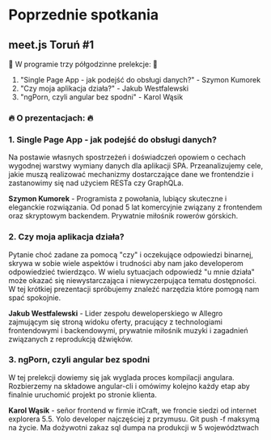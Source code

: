 # Poprzednie spotkania

## meet.js Toruń #1

🎤 W programie trzy półgodzinne prelekcje: 🎤
1. "Single Page App - jak podejść do obsługi danych?" - Szymon Kumorek
2. "Czy moja aplikacja działa?" - Jakub Westfalewski
3. "ngPorn, czyli angular bez spodni" - Karol Wąsik


### 🔥 O prezentacjach: 🔥

### 1. Single Page App - jak podejść do obsługi danych?
Na postawie własnych spostrzeżeń i doświadczeń opowiem o cechach wygodnej warstwy wymiany danych dla aplikacji SPA. Przeanalizujemy cele, jakie muszą realizować mechanizmy dostarczające dane we frontendzie i zastanowimy się nad użyciem RESTa czy GraphQLa.

**Szymon Kumorek** - Programista z powołania, lubiący skuteczne i eleganckie rozwiązania. Od ponad 5 lat komercyjnie związany z frontendem oraz skryptowym backendem. Prywatnie miłośnik rowerów górskich.

### 2. Czy moja aplikacja działa?
Pytanie choć zadane za pomocą "czy" i oczekujące odpowiedzi binarnej, skrywa w sobie wiele aspektów i trudności aby nam jako developerom odpowiedzieć twierdząco. W wielu sytuacjach odpowiedź "u mnie działa" może okazać się niewystarczająca i niewyczerpująca tematu dostępności. W tej krótkiej prezentacji spróbujemy znaleźć narzędzia które pomogą nam spać spokojnie. 

**Jakub Westfalewski** - Lider zespołu deweloperskiego w Allegro zajmującym się stroną widoku oferty, pracujący z technologiami frontendowymi i backendowymi, prywatnie miłośnik muzyki i zagadnień związanych z reprodukcją dźwięków.

### 3. ngPorn, czyli angular bez spodni
W tej prelekcji dowiemy się jak wyglada proces kompilacji angulara. Rozbierzemy na składowe angular-cli i omówimy kolejno każdy etap aby finalnie uruchomić projekt po stronie klienta.

**Karol Wąsik** - señor frontend w firmie itCraft, we froncie siedzi od internet explorera 5.5. Yolo developer najczęściej z przymusu. Git push -f maksymą na życie. Ma dożywotni zakaz sql dumpa na produkcji w 5 województwach

